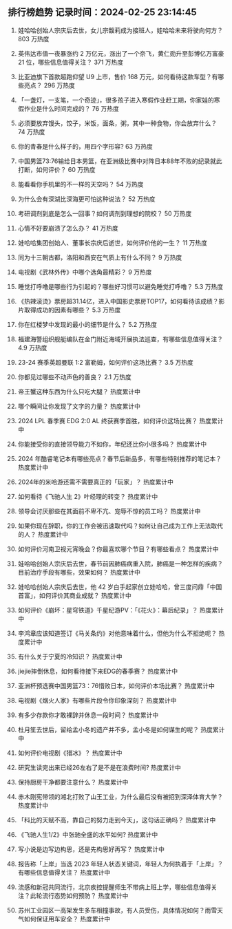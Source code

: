 
## 排行榜趋势 记录时间：2024-02-25 23:14:45
  
  1. 娃哈哈创始人宗庆后去世，女儿宗馥莉成为接班人，娃哈哈未来将驶向何方？ 803 万热度
    
  2. 英伟达市值一夜暴涨约 2 万亿元，涨出了一个奈飞，黄仁勋升至彭博亿万富豪 21 位，哪些信息值得关注？ 371 万热度
    
  3. 比亚迪旗下首款超跑仰望 U9 上市，售价 168 万元，如何看待这款车型？有哪些亮点？ 296 万热度
    
  4. 「一盏灯，一支笔，一个奇迹」，很多孩子进入寒假作业赶工期，你家娃的寒假作业是什么时间完成的？ 76 万热度
    
  5. 必须要放弃馒头，饺子，米饭，面条，粥，其中一种食物，你会放弃什么？ 74 万热度
    
  6. 你的青春是什么样子的，用四个字形容? 63 万热度
    
  7. 中国男篮73:76输给日本男篮，在亚洲级比赛中对阵日本88年不败的纪录就此打断，如何评价？ 60 万热度
    
  8. 能看看你手机里的不一样的天空吗？ 54 万热度
    
  9. 为什么会有深湖比深海更可怕这种说法？ 52 万热度
    
  10. 考研调剂到底是怎么一回事？如何调剂到理想的院校？ 50 万热度
    
  11. 心情不好要崩溃了怎么办？ 41 万热度
    
  12. 娃哈哈集团创始人、董事长宗庆后逝世，如何评价他的一生？ 11 万热度
    
  13. 同为十三朝古都，洛阳和西安在气质上有什么不同？ 9 万热度
    
  14. 电视剧《武林外传》中哪个选角最精彩？ 9 万热度
    
  15. 睡觉打呼噜是哪些行为引起的？哪些好习惯可以避免睡觉打呼噜？ 5.3 万热度
    
  16. 《热辣滚烫》票房超31.14亿，进入中国影史票房TOP17，如何看待该成绩？影片取得成功的因素有哪些？ 5.3 万热度
    
  17. 你在红楼梦中发现的最小的细节是什么？ 5.2 万热度
    
  18. 福建海警组织舰艇编队在金门附近海域开展执法巡查，有哪些信息值得关注？ 4.9 万热度
    
  19. 23-24 赛季英超曼联 1:2 富勒姆，如何评价这场比赛？ 3.5 万热度
    
  20. 你都见过哪些不动声色的善良？ 2.1 万热度
    
  21. 帝王蟹这种东西为什么只吃大腿？ 热度累计中
    
  22. 哪个瞬间让你发现了文字的力量？ 热度累计中
    
  23. 2024 LPL 春季赛 EDG 2:0 AL 终获赛季首胜，如何评价这场比赛？ 热度累计中
    
  24. 你能接受你的直接领导能力不如你，年纪还比你小很多吗？ 热度累计中
    
  25. 2024 年酷睿笔记本有哪些亮点？春节后新品多，有哪些特别推荐的笔记本？ 热度累计中
    
  26. 2024年的米哈游还需不需要真正的「玩家」？ 热度累计中
    
  27. 如何看待《飞驰人生 2》叶经理的转变？ 热度累计中
    
  28. 领导会讨厌那些在其面前不卑不亢、宠辱不惊的员工吗？ 热度累计中
    
  29. 如果你现在辞职，你的工作会被迅速取代吗？如何让自己成为工作上无法取代的人？ 热度累计中
    
  30. 如何评价河南卫视元宵晚会？你最喜欢哪个节目？有哪些看点？ 热度累计中
    
  31. 娃哈哈创始人宗庆后去世，春节前因肺癌病重入院，肺癌是一种怎样的疾病？目前治疗手段有哪些，效果如何？ 热度累计中
    
  32. 娃哈哈创始人宗庆后去世，他 42 岁白手起家创立娃哈哈，曾三度问鼎「中国首富」，如何评价其商业成就？ 热度累计中
    
  33. 如何评价《崩坏：星穹铁道》千星纪游PV：「《花火》：幕后纪录」？ 热度累计中
    
  34. 李鸿章应该知道签订《马关条约》对他意味着什么，但他为什么不拒绝呢？ 热度累计中
    
  35. 有什么关于宁夏的冷知识？ 热度累计中
    
  36. jiejie摔倒休息，如何看待接下来EDG的春季赛？ 热度累计中
    
  37. 亚洲杯预选赛中国男篮73：76惜败日本，如何评价本场比赛？ 热度累计中
    
  38. 电视剧《烟火人家》有哪些片段令你印象深刻？ 热度累计中
    
  39. 有多少存款你才敢裸辞并休息一段时间？ 热度累计中
    
  40. 杜月笙去世后，留给孟小冬的遗产并不多，孟小冬是如何谋生的呢？ 热度累计中
    
  41. 如何评价电视剧《猎冰》？ 热度累计中
    
  42. 研究生读完出来已经26左右了是不是在浪费时间? 热度累计中
    
  43. 保持厨房干净都要注意什么？ 热度累计中
    
  44. 赤木刚宪带领的湘北打败了山王工业，为什么最后没有被招到深泽体育大学？ 热度累计中
    
  45. 「科比的天赋不高，靠自己的努力走到今天」，这句话正确吗？ 热度累计中
    
  46. 《飞驰人生1/2》中张驰全盛的水平如何? 热度累计中
    
  47. 写小说是边写边构思，还是先构思好再写？ 热度累计中
    
  48. 报告称「上岸」当选 2023 年轻人状态关键词，年轻人为何执着于「上岸」？有哪些信息值得关注？ 热度累计中
    
  49. 流感和新冠共同流行，北京疾控提醒师生不带病上班上学，哪些信息值得关注？此轮流行态势如何预防？ 热度累计中
    
  50. 苏州工业园区一高架发生多车相撞事故，有人员受伤，具体情况如何？雨雪天气如何保证用车安全？ 热度累计中
    